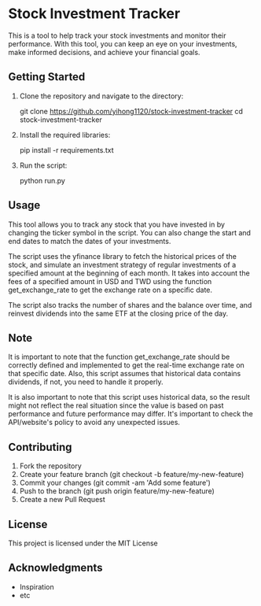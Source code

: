 # Stock Investment Tracker

This is a tool to help track your stock investments and monitor their performance. With this tool, you can keep an eye on your investments, make informed decisions, and achieve your financial goals.

## Getting Started

1. Clone the repository and navigate to the directory:

    git clone https://github.com/yihong1120/stock-investment-tracker
    cd stock-investment-tracker

2. Install the required libraries:

    pip install -r requirements.txt

3. Run the script:

    python run.py

## Usage

This tool allows you to track any stock that you have invested in by changing the ticker symbol in the script. You can also change the start and end dates to match the dates of your investments.

The script uses the yfinance library to fetch the historical prices of the stock, and simulate an investment strategy of regular investments of a specified amount at the beginning of each month. It takes into account the fees of a specified amount in USD and TWD using the function get_exchange_rate to get the exchange rate on a specific date.

The script also tracks the number of shares and the balance over time, and reinvest dividends into the same ETF at the closing price of the day.

## Note

It is important to note that the function get_exchange_rate should be correctly defined and implemented to get the real-time exchange rate on that specific date. Also, this script assumes that historical data contains dividends, if not, you need to handle it properly.

It is also important to note that this script uses historical data, so the result might not reflect the real situation since the value is based on past performance and future performance may differ. It's important to check the API/website's policy to avoid any unexpected issues.

## Contributing

1. Fork the repository
2. Create your feature branch (git checkout -b feature/my-new-feature)
3. Commit your changes (git commit -am 'Add some feature')
4. Push to the branch (git push origin feature/my-new-feature)
5. Create a new Pull Request

## License

This project is licensed under the MIT License

## Acknowledgments

* Inspiration
* etc
